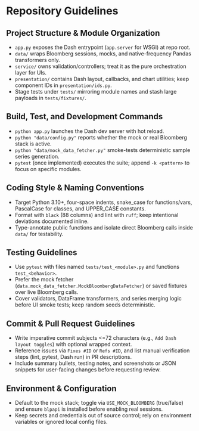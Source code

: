 # Repository Guidelines

## Project Structure & Module Organization
- `app.py` exposes the Dash entrypoint (`app.server` for WSGI) at repo root.
- `data/` wraps Bloomberg sessions, mocks, and native-frequency Pandas transformers only.
- `service/` owns validation/controllers; treat it as the pure orchestration layer for UIs.
- `presentation/` contains Dash layout, callbacks, and chart utilities; keep component IDs in `presentation/ids.py`.
- Stage tests under `tests/` mirroring module names and stash large payloads in `tests/fixtures/`.

## Build, Test, and Development Commands
- `python app.py` launches the Dash dev server with hot reload.
- `python "data/config.py"` reports whether the mock or real Bloomberg stack is active.
- `python "data/mock_data_fetcher.py"` smoke-tests deterministic sample series generation.
- `pytest` (once implemented) executes the suite; append `-k <pattern>` to focus on specific modules.

## Coding Style & Naming Conventions
- Target Python 3.10+, four-space indents, snake_case for functions/vars, PascalCase for classes, and UPPER_CASE constants.
- Format with `black` (88 columns) and lint with `ruff`; keep intentional deviations documented inline.
- Type-annotate public functions and isolate direct Bloomberg calls inside `data/` for testability.

## Testing Guidelines
- Use `pytest` with files named `tests/test_<module>.py` and functions `test_<behavior>`.
- Prefer the mock fetcher (`data.mock_data_fetcher.MockBloombergDataFetcher`) or saved fixtures over live Bloomberg calls.
- Cover validators, DataFrame transformers, and series merging logic before UI smoke tests; keep random seeds deterministic.

## Commit & Pull Request Guidelines
- Write imperative commit subjects <=72 characters (e.g., `Add Dash layout toggles`) with optional wrapped context.
- Reference issues via `Fixes #ID` or `Refs #ID`, and list manual verification steps (lint, pytest, Dash run) in PR descriptions.
- Include summary bullets, testing notes, and screenshots or JSON snippets for user-facing changes before requesting review.

## Environment & Configuration
- Default to the mock stack; toggle via `USE_MOCK_BLOOMBERG` (true/false) and ensure `blpapi` is installed before enabling real sessions.
- Keep secrets and credentials out of source control; rely on environment variables or ignored local config files.